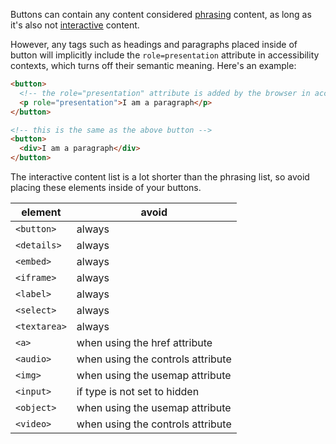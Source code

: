 Buttons can contain any content considered [phrasing](https://developer.mozilla.org/en-US/docs/Web/HTML/Content_categories#phrasing_content) content, as long as it's also not [interactive](https://developer.mozilla.org/en-US/docs/Web/HTML/Content_categories#interactive_content) content.

However, any tags such as headings and paragraphs placed inside of button will implicitly include the `role=presentation` attribute in accessibility contexts, which turns off their semantic meaning. Here's an example:

```html
<button>
  <!-- the role="presentation" attribute is added by the browser in accessibility contexts -->
  <p role="presentation">I am a paragraph</p>
</button>

<!-- this is the same as the above button -->
<button>
  <div>I am a paragraph</div>
</button>
```

The interactive content list is a lot shorter than the phrasing list, so avoid placing these elements inside of your buttons.

| element      | avoid                             |
| ------------ | --------------------------------- |
| `<button>`   | always                            |
| `<details>`  | always                            |
| `<embed>`    | always                            |
| `<iframe>`   | always                            |
| `<label>`    | always                            |
| `<select>`   | always                            |
| `<textarea>` | always                            |
| `<a>`        | when using the href attribute     |
| `<audio>`    | when using the controls attribute |
| `<img>`      | when using the usemap attribute   |
| `<input>`    | if type is not set to hidden      |
| `<object>`   | when using the usemap attribute   |
| `<video>`    | when using the controls attribute |
